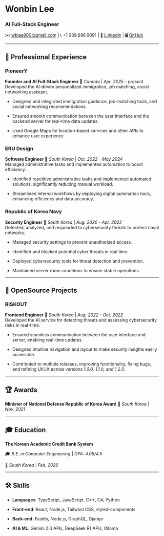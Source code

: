# Wonbin Lee  
 
### AI Full-Stack Engineer
 

 
✉️ [wblee800@gmail.com](mailto:wblee800@gmail.com) | 📞 +1 639.998.6091 | 🔗 [LinkedIn](https://linkedin.com/in/wblee800) | 🖥 [GitHub](https://github.com/wblee800)  
 

 
---
 

 
## 🏢 Professional Experience  
 

 
### **PioneerY**

**Founder and AI Full-Stack Engineer** 📍 *Canada* | *Apr. 2025 – present*
<br> Developed the AI-driven personalized immigration, job matching, social networking assistant.
 
- Designed and integrated immigration guidance, job-matching tools, and social networking recommendations.  
 
- Ensured smooth communication between the user interface and the backend server for real-time data updates.  
 
- Used Google Maps for location-based services and other APIs to enhance user experience.
 

 
### **ERU Design**
 
**Software Engineer** 📍 *South Korea* | *Oct. 2022 – May 2024*
<br> Managed administrative tasks and implemented automation to boost efficiency.
 
- Identified repetitive administrative tasks and implemented automated solutions, significantly reducing manual workload.  
 
- Streamlined internal workflows by deploying digital automation tools, enhancing efficiency and data accuracy.  
 

 
### **Republic of Korea Navy**  
 
**Security Engineer** 📍 *South Korea* | *Aug. 2020 – Apr. 2022*
<br> Detected, analyzed, and responded to cybersecurity threats to protect naval networks.  
 
- Managed security settings to prevent unauthorized access.  
 
- Identified and blocked potential cyber threats in real time.  
 
- Deployed cybersecurity tools for threat detection and prevention.  
 
- Maintained server room conditions to ensure stable operations.  
 

 
---
 

 
## 🚀 OpenSource Projects  
 

 
### **RISKOUT**  
 
**Frontend Engineer** 📍 *South Korea* | *Aug. 2022 – Oct. 2022*
<br> Developed the AI service for detecting threats and assessing cybersecurity risks in real-time.  
 
- Ensured seamless communication between the user interface and server, enabling real-time updates.  
 
- Designed intuitive navigation and layout to make security insights easily accessible.  
 
- Contributed to multiple releases, improving functionality, fixing bugs, and refining UI/UX across versions *1.0.0, 1.1.0, and 1.2.0.*  
 

 
---
 

 
## 🏆 Awards  
**Minister of National Defense Republic of Korea Award** 🏅 *South Korea* | *Nov. 2021*  
 

 
---
 

 
## 🎓 Education  
**The Korean Academic Credit Bank System**
 
🎓 *B.E. in Computer Engineering* | *GPA: 4.05/4.5*
 
📍 *South Korea* | *Feb. 2020*
 

 
---
 

 
## 🛠 Skills  
- **Languages**: TypeScript, JavaScript, C++, C#, Python
 
- **Front-end**: React, Node.js, Tailwind CSS, styled-components
 
- **Back-end**: Fastify, Node.js, GraphQL, Django
 
- **AI & ML**: Gemini 2.0 APIs, DeepSeek R1 APIs, Ollama

